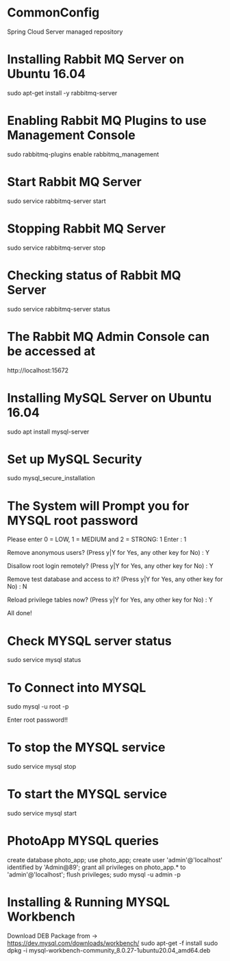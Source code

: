 # CommonConfig
Spring Cloud Server managed repository

# Installing Rabbit MQ Server on Ubuntu 16.04

sudo apt-get install -y rabbitmq-server

# Enabling Rabbit MQ Plugins to use Management Console

sudo rabbitmq-plugins enable rabbitmq_management

# Start Rabbit MQ Server

sudo service rabbitmq-server start

# Stopping Rabbit MQ Server

sudo service rabbitmq-server stop

# Checking status of Rabbit MQ Server

sudo service rabbitmq-server status

# The Rabbit MQ Admin Console can be accessed at

http://localhost:15672

# Installing MySQL Server on Ubuntu 16.04

sudo apt install mysql-server

# Set up MySQL Security

sudo mysql_secure_installation

# The System will Prompt you for MYSQL root password

Please enter 0 = LOW, 1 = MEDIUM and 2 = STRONG: 1 
Enter : 1

Remove anonymous users? (Press y|Y for Yes, any other key for No) : Y

Disallow root login remotely? (Press y|Y for Yes, any other key for No) : Y

Remove test database and access to it? (Press y|Y for Yes, any other key for No) : N

Reload privilege tables now? (Press y|Y for Yes, any other key for No) : Y

All done! 


# Check MYSQL server status

sudo service mysql status

# To Connect into MYSQL

sudo mysql -u root -p

Enter root password!!

# To stop the MYSQL service

sudo service mysql stop

# To start the MYSQL service

sudo service mysql start

# PhotoApp MYSQL queries

create database photo_app;
use photo_app;
create user 'admin'@'localhost' identified by 'Admin@89';
grant all privileges on photo_app.* to 'admin'@'localhost';
flush privileges;
sudo mysql -u admin -p

# Installing & Running MYSQL Workbench

Download DEB Package from -> https://dev.mysql.com/downloads/workbench/
sudo apt-get -f install
sudo dpkg -i mysql-workbench-community_8.0.27-1ubuntu20.04_amd64.deb


